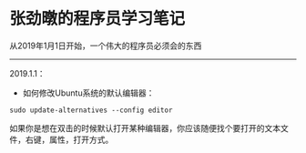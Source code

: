 # 张劲暾的程序员学习笔记

从2019年1月1日开始，一个伟大的程序员必须会的东西

---

2019.1.1：

* 如何修改Ubuntu系统的默认编辑器：

```she l l
sudo update-alternatives --config editor
```

如果你是想在双击的时候默认打开某种编辑器，你应该随便找个要打开的文本文件，右键，属性，打开方式。